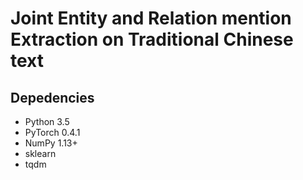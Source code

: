 # Joint Entity and Relation mention Extraction on Traditional Chinese text


## Depedencies

- Python 3.5
- PyTorch 0.4.1
- NumPy 1.13+
- sklearn
- tqdm
